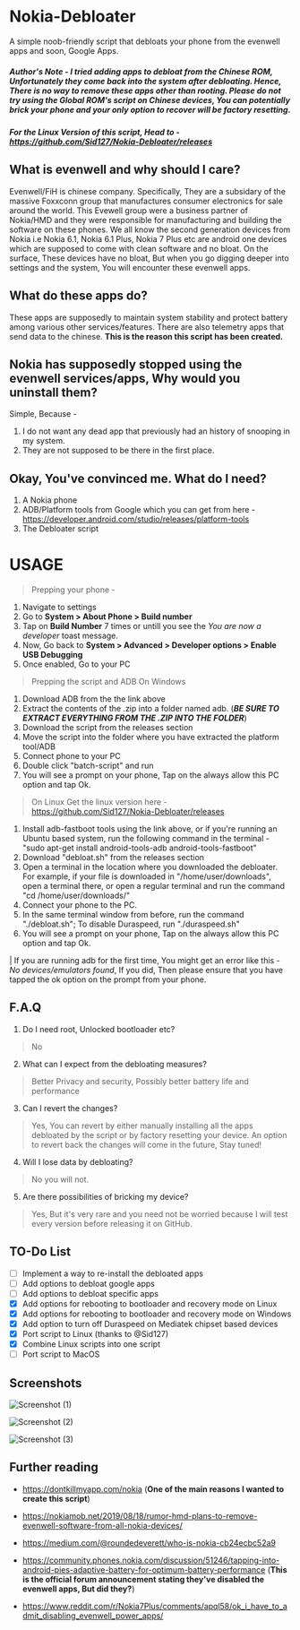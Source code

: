 
# Nokia-Debloater
A simple noob-friendly script that debloats your phone from the evenwell apps and soon, Google Apps.

##### Author's Note - I tried adding apps to debloat from the Chinese ROM, Unfortunately they come back into the system after debloating. Hence, There is no way to remove these apps other than rooting. Please do not try using the Global ROM's script on Chinese devices, You can potentially brick your phone and your only option to recover will be factory resetting.
##### For the Linux Version of this script, Head to - https://github.com/Sid127/Nokia-Debloater/releases

## What is evenwell and why should I care?
Evenwell/FiH is chinese company. Specifically, They are a subsidary of the massive Foxxconn group that manufactures consumer electronics for sale around the world. 
This Evewell group were a business partner of Nokia/HMD and they were responsible for manufacturing and building the software on these phones. We all know the second generation devices from Nokia i.e Nokia 6.1, Nokia 6.1 Plus, Nokia 7 Plus etc are android one devices which are supposed to come with clean software and no bloat. On the surface, These devices have no bloat, But when you go digging deeper into settings and the system, You will encounter these evenwell apps. 


## What do these apps do?
These apps are supposedly to maintain system stability and protect battery among various other services/features. There are also telemetry apps that send data to the chinese. 
**This is the reason this script has been created.**


## Nokia has supposedly stopped using the evenwell services/apps, Why would you uninstall them?
Simple, Because -
1. I do not want any dead app that previously had an history of snooping in my system.
2. They are not supposed to be there in the first place.


## Okay, You've convinced me. What do I need?
1. A Nokia phone
2. ADB/Platform tools from Google which you can get from here - https://developer.android.com/studio/releases/platform-tools
3. The Debloater script


# USAGE
> Prepping your phone - 
1. Navigate to settings
2. Go to **System > About Phone > Build number**
3. Tap on **Build Number** 7 times or untill you see the *You are now a developer* toast message.
4. Now, Go back to **System > Advanced > Developer options > Enable USB Debugging**
5. Once enabled, Go to your PC

> Prepping the script and ADB
>	On Windows
1. Download ADB from the the link above
2. Extract the contents of the .zip into a folder named adb. (***BE SURE TO EXTRACT EVERYTHING FROM THE .ZIP INTO THE FOLDER***)
3. Download the script from the releases section
4. Move the script into the folder where you have extracted the platform tool/ADB
5. Connect phone to your PC
6. Double click "batch-script" and run
7. You will see a prompt on your phone, Tap on the always allow this PC option and tap Ok.

>	On Linux
Get the linux version here - https://github.com/Sid127/Nokia-Debloater/releases

1. Install adb-fastboot tools using the link above, or if you're running an Ubuntu based system, run the following command in the terminal - "sudo apt-get install android-tools-adb android-tools-fastboot"
2. Download "debloat.sh" from the releases section
3. Open a terminal in the location where you downloaded the debloater. For example, if your file is downloaded in "/home/user/downloads", open a terminal there, or open a regular terminal and run the command "cd /home/user/downloads/"
4. Connect your phone to the PC.
5. In the same terminal window from before, run the command "./debloat.sh"; To disable Duraspeed, run "./duraspeed.sh"
6. You will see a prompt on your phone, Tap on the always allow this PC option and tap Ok.


| If you are running adb for the first time, You might get an error like this - *No devices/emulators found*, If you did, Then please ensure that you have tapped the ok option on the prompt from your phone. 

## F.A.Q

1. Do I need root, Unlocked bootloader etc?
> No

2. What can I expect from the debloating measures?
> Better Privacy and security, Possibly better battery life and performance

3. Can I revert the changes?
> Yes, You can revert by either manually installing all the apps debloated by the script or by factory resetting your device. An option to revert back the changes will come in the future, Stay tuned!

4. Will I lose data by debloating?
> No you will not. 

5. Are there possibilities of bricking my device?
> Yes, But it's very rare and you need not be worried because I will test every version before releasing it on GitHub.

## TO-Do List 

- [ ] Implement a way to re-install the debloated apps
- [ ] Add options to debloat google apps
- [ ] Add options to debloat specific apps
- [x] Add options for rebooting to bootloader and recovery mode on Linux
- [x] Add options for rebooting to bootloader and recovery mode on Windows
- [x] Add option to turn off Duraspeed on Mediatek chipset based devices
- [x] Port script to Linux (thanks to @Sid127)
- [x] Combine Linux scripts into one script
- [ ] Port script to MacOS

## Screenshots

![Screenshot (1)](https://user-images.githubusercontent.com/43717642/68009819-f8c6e380-fca8-11e9-8cb3-9071807dc99e.png)

![Screenshot (2)](https://user-images.githubusercontent.com/43717642/68009823-fb293d80-fca8-11e9-828f-5c0fae57f3c4.png)

![Screenshot (3)](https://user-images.githubusercontent.com/43717642/68009826-fc5a6a80-fca8-11e9-9756-4586e4f8577e.png)


## Further reading 

- https://dontkillmyapp.com/nokia
(**One of the main reasons I wanted to create this script**)

- https://nokiamob.net/2019/08/18/rumor-hmd-plans-to-remove-evenwell-software-from-all-nokia-devices/

- https://medium.com/@roundedeverett/who-is-nokia-cb24ecbc52a9
- https://community.phones.nokia.com/discussion/51246/tapping-into-android-pies-adaptive-battery-for-optimum-battery-performance
(**This is the official forum announcement stating they've disabled the evenwell apps, But did they?**)

- https://www.reddit.com/r/Nokia7Plus/comments/apql58/ok_i_have_to_admit_disabling_evenwell_power_apps/


